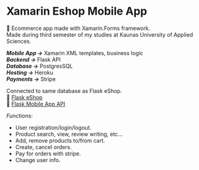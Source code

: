 # Xamarin Eshop Mobile App #
🛒 Ecommerce app made with Xamarin.Forms framework.<br/>
Made during third semester of my studies at Kaunas University of Applied Sciences.<br/>

***Mobile App ->*** Xamarin XML templates, business logic<br/>
***Backend ->*** Flask API<br/>
***Database ->*** PostgresSQL<br/>
***Hosting ->*** Heroku<br/>
***Payments ->*** Stripe<br/>

Connected to same database as Flask eShop.<br/>
🔗 [Flask eShop](https://github.com/Vitals9367/Flask_eshop)<br/>
🔗 [Flask Mobile App API](https://github.com/Vitals9367/Xamarin_eshop_flask_api)

*Functions:*
- User registration/login/logout.
- Product search, view, review writing, etc...
- Add, remove products to/from cart.
- Create, cancel orders.
- Pay for orders with stripe.
- Change user info.
